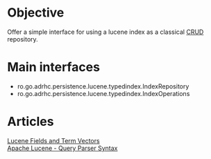 # Objective

Offer a simple interface for using a lucene index as a
classical [CRUD](https://en.wikipedia.org/wiki/Create,_read,_update_and_delete) repository.

# Main interfaces

- ro.go.adrhc.persistence.lucene.typedindex.IndexRepository
- ro.go.adrhc.persistence.lucene.typedindex.IndexOperations

# Articles

[Lucene Fields and Term Vectors](https://northcoder.com/post/lucene-fields-and-term-vectors/)  
[Apache Lucene - Query Parser Syntax](https://lucene.apache.org/core/2_9_4/queryparsersyntax.html)  

